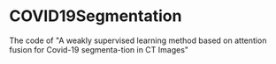 # COVID19Segmentation
The code of "A weakly supervised learning method based on attention fusion for Covid-19 segmenta-tion in CT Images"
